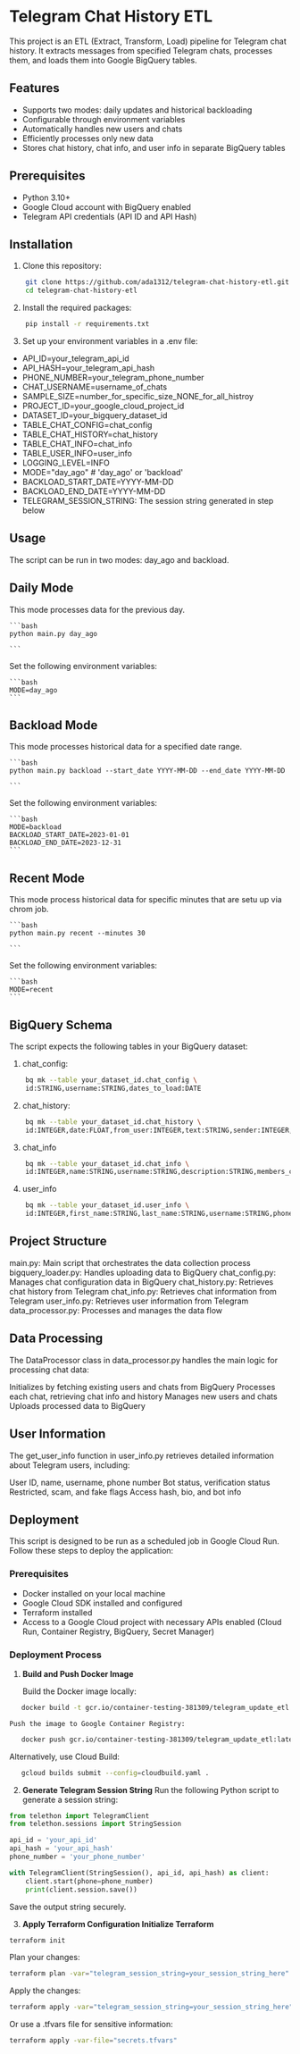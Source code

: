 # Telegram Chat History ETL

This project is an ETL (Extract, Transform, Load) pipeline for Telegram chat history. It extracts messages from specified Telegram chats, processes them, and loads them into Google BigQuery tables.

## Features

- Supports two modes: daily updates and historical backloading
- Configurable through environment variables
- Automatically handles new users and chats
- Efficiently processes only new data
- Stores chat history, chat info, and user info in separate BigQuery tables

## Prerequisites
- Python 3.10+
- Google Cloud account with BigQuery enabled
- Telegram API credentials (API ID and API Hash)

## Installation

1. Clone this repository:

```bash
    git clone https://github.com/ada1312/telegram-chat-history-etl.git
    cd telegram-chat-history-etl
```

2. Install the required packages:

```bash
    pip install -r requirements.txt
```

3. Set up your environment variables in a .env file:
- API_ID=your_telegram_api_id
- API_HASH=your_telegram_api_hash
- PHONE_NUMBER=your_telegram_phone_number
- CHAT_USERNAME=username_of_chats
- SAMPLE_SIZE=number_for_specific_size_NONE_for_all_histroy
- PROJECT_ID=your_google_cloud_project_id
- DATASET_ID=your_bigquery_dataset_id
- TABLE_CHAT_CONFIG=chat_config
- TABLE_CHAT_HISTORY=chat_history
- TABLE_CHAT_INFO=chat_info
- TABLE_USER_INFO=user_info
- LOGGING_LEVEL=INFO
- MODE="day_ago" # 'day_ago' or 'backload'
- BACKLOAD_START_DATE=YYYY-MM-DD
- BACKLOAD_END_DATE=YYYY-MM-DD
- TELEGRAM_SESSION_STRING: The session string generated in step below


## Usage
The script can be run in two modes: day_ago and backload.

## Daily Mode
This mode processes data for the previous day.

    ```bash
    python main.py day_ago

    ```
Set the following environment variables:

    ```bash
    MODE=day_ago
    ```

## Backload Mode
This mode processes historical data for a specified date range.

    ```bash
    python main.py backload --start_date YYYY-MM-DD --end_date YYYY-MM-DD

    ```
Set the following environment variables:

    ```bash
    MODE=backload
    BACKLOAD_START_DATE=2023-01-01
    BACKLOAD_END_DATE=2023-12-31
    ```

##  Recent Mode
This mode process historical data for specific minutes that are setu up via chrom job. 

    ```bash
    python main.py recent --minutes 30

    ```
Set the following environment variables:

    ```bash
    MODE=recent
    ```

## BigQuery Schema
The script expects the following tables in your BigQuery dataset:

1. chat_config:
```bash
    bq mk --table your_dataset_id.chat_config \
    id:STRING,username:STRING,dates_to_load:DATE
```

2. chat_history:
```bash
    bq mk --table your_dataset_id.chat_history \
    id:INTEGER,date:FLOAT,from_user:INTEGER,text:STRING,sender:INTEGER,chat_id:INTEGER,is_reply:BOOLEAN,views:INTEGER,forwards:INTEGER,replies:STRING,buttons:STRING,media:STRING,entities:STRING,mentioned:BOOLEAN,post_author:STRING,edit_date:TIMESTAMP,via_bot:STRING,reply_to:RECORD,reactions:STRING,fwd_from:STRING,grouped_id:STRING,action:STRING,reply_to.reply_to_msg_id:INTEGER,reply_to.reply_to_peer_id:STRING

```


3. chat_info
```bash
    bq mk --table your_dataset_id.chat_info \
    id:INTEGER,name:STRING,username:STRING,description:STRING,members_count:STRING,linked_chat_id:STRING

```

4. user_info
```bash
    bq mk --table your_dataset_id.user_info \
    id:INTEGER,first_name:STRING,last_name:STRING,username:STRING,phone:INTEGER,bot:BOOLEAN,verified:BOOLEAN,restricted:BOOLEAN,scam:BOOLEAN,fake:BOOLEAN,access_hash:INTEGER,bio:STRING,bot_info:STRING
```

## Project Structure

main.py: Main script that orchestrates the data collection process
bigquery_loader.py: Handles uploading data to BigQuery
chat_config.py: Manages chat configuration data in BigQuery
chat_history.py: Retrieves chat history from Telegram
chat_info.py: Retrieves chat information from Telegram
user_info.py: Retrieves user information from Telegram
data_processor.py: Processes and manages the data flow

## Data Processing
The DataProcessor class in data_processor.py handles the main logic for processing chat data:

Initializes by fetching existing users and chats from BigQuery
Processes each chat, retrieving chat info and history
Manages new users and chats
Uploads processed data to BigQuery

## User Information
The get_user_info function in user_info.py retrieves detailed information about Telegram users, including:

User ID, name, username, phone number
Bot status, verification status
Restricted, scam, and fake flags
Access hash, bio, and bot info

## Deployment

This script is designed to be run as a scheduled job in Google Cloud Run. Follow these steps to deploy the application:

### Prerequisites

- Docker installed on your local machine
- Google Cloud SDK installed and configured
- Terraform installed
- Access to a Google Cloud project with necessary APIs enabled (Cloud Run, Container Registry, BigQuery, Secret Manager)

### Deployment Process

1. **Build and Push Docker Image**

   Build the Docker image locally:
```bash
   docker build -t gcr.io/container-testing-381309/telegram_update_etl:latest .
   ```
    Push the image to Google Container Registry:

```bash
   docker push gcr.io/container-testing-381309/telegram_update_etl:latest
   ```
   Alternatively, use Cloud Build:
```bash
   gcloud builds submit --config=cloudbuild.yaml .
   ```

2. **Generate Telegram Session String**
Run the following Python script to generate a session string:

```python
from telethon import TelegramClient
from telethon.sessions import StringSession

api_id = 'your_api_id'
api_hash = 'your_api_hash'
phone_number = 'your_phone_number'

with TelegramClient(StringSession(), api_id, api_hash) as client:
    client.start(phone=phone_number)
    print(client.session.save())
```
Save the output string securely.

3. **Apply Terraform Configuration Initialize Terraform**

```bash
terraform init
```
Plan your changes:
```bash
terraform plan -var="telegram_session_string=your_session_string_here"
```
Apply the changes:
```bash
terraform apply -var="telegram_session_string=your_session_string_here"
```
Or use a .tfvars file for sensitive information:
```bash
terraform apply -var-file="secrets.tfvars"
```